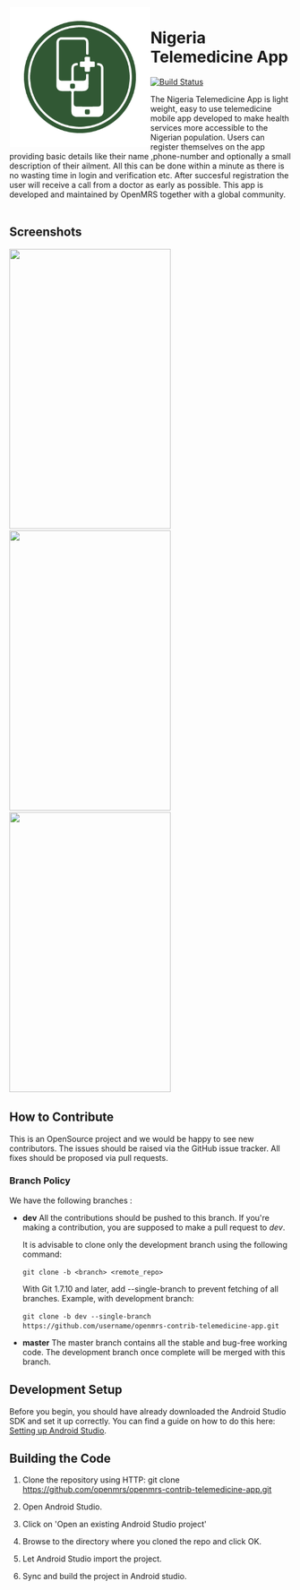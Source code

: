 <img height='250' src="https://github.com/codepoet2017390/openmrs-contrib-telemedicine-app/blob/dev/app/src/main/res/drawable/telemedicine_icon.png" align="left" hspace="1" vspace="1">

# Nigeria Telemedicine App

[![Build Status](https://travis-ci.org/openmrs/openmrs-contrib-telemedicine-app.svg?branch=dev)](https://travis-ci.org/openmrs/openmrs-contrib-telemedicine-app)

The Nigeria Telemedicine App is light weight, easy to use telemedicine mobile app developed to make health services more 
accessible to the Nigerian population. Users can register themselves on the app providing basic details like their
name ,phone-number and optionally a small description of their ailment. All this can be done within a minute as there is 
no wasting time in login and verification etc. After succesful registration the user will receive a call from a doctor as
early as possible. This app is developed and maintained by OpenMRS together with a global community. 
<br>
<br>
## Screenshots
<p>
  <img src="https://lh4.googleusercontent.com/vKVrMYL3Uuyqfhw9ysbuLAj_4jB38ewrm2adUE3XARSDMsJPl-BCivUJuJm0onwQn5nlen86c0Z65eXbp3izBeV2dfKOhJNLiwPiNyXfzVdy29i6CLotk0H0wZ-BalaKbt4xCsmQ" width="288" height="500" />
  <img src="https://lh5.googleusercontent.com/DIdrJqQMV2Pu4bPavbczpol3FxzDoa5k7_xLRbDZ8H7qAyIME1q8JUFvmuxKK9VidB3RWuLp3kmeD_C5730TQKG05pvFa1Sygyr-VS9oWhEUhSI7jLUowl5GuYDxmykxsNouwokG" width="288" height="500" /> 
  <img src="https://lh3.googleusercontent.com/LiFMGY-DybFi6Ojsy-4tzfnIbQcCPayQL0hGSL2YYcbBK9Y2ZXONlp3GY_2J9SWzformUi5QlL0WhqhmB4WYIHwbNfnNKBfsqegWCA6O0etpfqiHS7E5VQolNW6_iyXHsIkT9akJ" width="288" height="500" />
</p>



## How to Contribute

This is an OpenSource project and we would be happy to see new contributors. The issues should be raised via the GitHub issue tracker.
 All fixes should be proposed via pull requests.
 
### Branch Policy

We have the following branches :

 * **dev**
     All the contributions should be pushed to this branch. If you're making a contribution,
     you are supposed to make a pull request to _dev_.
     
     It is advisable to clone only the development branch using the following command:

    `git clone -b <branch> <remote_repo>`
    
    With Git 1.7.10 and later, add --single-branch to prevent fetching of all branches. Example, with development branch:

    `git clone -b dev --single-branch https://github.com/username/openmrs-contrib-telemedicine-app.git`

 * **master**
   The master branch contains all the stable and bug-free working code. The development branch once complete will be merged with this branch.
   
   
## Development Setup

Before you begin, you should have already downloaded the Android Studio SDK and set it up correctly. You can find a guide on how to do this here: [Setting up Android Studio](http://developer.android.com/sdk/installing/index.html?pkg=studio).

## Building the Code

1. Clone the repository using HTTP: git clone https://github.com/openmrs/openmrs-contrib-telemedicine-app.git

2. Open Android Studio.

3. Click on 'Open an existing Android Studio project'

4. Browse to the directory where you cloned the repo and click OK.

5. Let Android Studio import the project.

6. Sync and build the project in Android studio.

